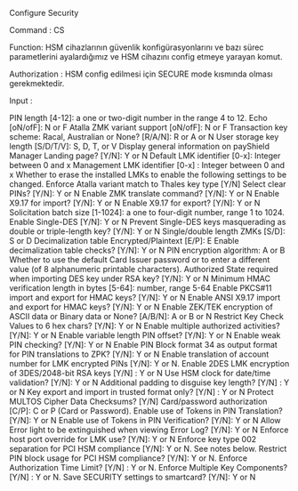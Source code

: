 Configure Security

Command : CS

Function: HSM cihazlarının güvenlik konfigürasyonlarını ve bazı sürec parametlerini ayalardığımız ve HSM cihazını config etmeye yarayan komut.

Authorization : HSM config edilmesi için SECURE mode kısmında olması gerekmektedir.

Input : 

 PIN length [4-12]: a one or two-digit number in the range 4 to 12.
 Echo [oN/ofF]: N or F
 Atalla ZMK variant support [oN/ofF]: N or F
 Transaction key scheme: Racal, Australian or None? [R/A/N]: R or A or N
 User storage key length [S/D/T/V]: S, D, T, or V
 Display general information on payShield Manager Landing page? [Y/N]: Y or N
 Default LMK identifier [0-x]: Integer between 0 and x
 Management LMK identifier [0-x] : Integer between 0 and x
 Whether to erase the installed LMKs to enable the following settings to be changed.
 Enforce Atalla variant match to Thales key type [Y/N]
 Select clear PINs? [Y/N]: Y or N
 Enable ZMK translate command? [Y/N]: Y or N
 Enable X9.17 for import? [Y/N]: Y or N
 Enable X9.17 for export? [Y/N]: Y or N
 Solicitation batch size [1-1024]: a one to four-digit number, range 1 to 1024.
 Enable Single-DES [Y/N]: Y or N
 Prevent Single-DES keys masquerading as double or triple-length key? [Y/N]: Y or N
 Single/double length ZMKs [S/D]: S or D
 Decimalization table Encrypted/Plaintext [E/P]: E
 Enable decimalization table checks? [Y/N]: Y or N
 PIN encryption algorithm: A or B
 Whether to use the default Card Issuer password or to enter a different value (of 8 alphanumeric printable characters).
 Authorized State required when importing DES key under RSA key? [Y/N]: Y or N
 Minimum HMAC verification length in bytes [5-64]: number, range 5-64
 Enable PKCS#11 import and export for HMAC keys? [Y/N]: Y or N
 Enable ANSI X9.17 import and export for HMAC keys? [Y/N]: Y or N
 Enable ZEK/TEK encryption of ASCII data or Binary data or None? [A/B/N]: A or B or N
 Restrict Key Check Values to 6 hex chars? [Y/N]: Y or N
 Enable multiple authorized activities? [Y/N]: Y or N
 Enable variable length PIN offset? [Y/N]: Y or N
 Enable weak PIN checking? [Y/N]: Y or N
 Enable PIN Block format 34 as output format for PIN translations to ZPK? [Y/N]: Y or N
 Enable translation of account number for LMK encrypted PINs [Y/N]: Y or N.
 Enable 2DES LMK encryption of 3DES/2048-bit RSA keys [Y/N] : Y or N
 Use HSM clock for date/time validation? [Y/N]: Y or N
 Additional padding to disguise key length? [Y/N] : Y or N
 Key export and import in trusted format only? [Y/N] : Y or N
 Protect MULTOS Cipher Data Checksums? [Y/N]
 Card/password authorization [C/P]: C or P (Card or Password).
 Enable use of Tokens in PIN Translation? [Y/N]: Y or N
 Enable use of Tokens in PIN Verification? [Y/N]: Y or N
 Allow Error light to be extinguished when viewing Error Log? [Y/N]: Y or N
 Enforce host port override for LMK use? [Y/N]: Y or N
 Enforce key type 002 separation for PCI HSM compliance [Y/N]: Y or N. See notes below.
 Restrict PIN block usage for PCI HSM compliance? [Y/N]: Y or N.
 Enforce Authorization Time Limit? [Y/N] : Y or N.
 Enforce Multiple Key Components? [Y/N] : Y or N.
 Save SECURITY settings to smartcard? [Y/N]: Y or N
